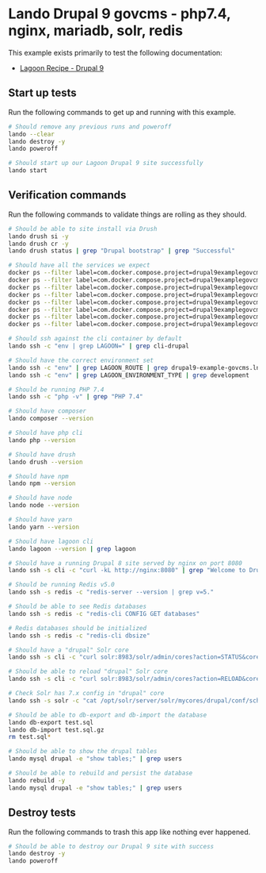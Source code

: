Lando Drupal 9 govcms - php7.4, nginx, mariadb, solr, redis
===========================================================

This example exists primarily to test the following documentation:

* [Lagoon Recipe - Drupal 9](https://docs.lando.dev/config/lagoon.html)

Start up tests
--------------

Run the following commands to get up and running with this example.

```bash
# Should remove any previous runs and poweroff
lando --clear
lando destroy -y
lando poweroff

# Should start up our Lagoon Drupal 9 site successfully
lando start
```

Verification commands
---------------------

Run the following commands to validate things are rolling as they should.

```bash
# Should be able to site install via Drush
lando drush si -y
lando drush cr -y
lando drush status | grep "Drupal bootstrap" | grep "Successful"

# Should have all the services we expect
docker ps --filter label=com.docker.compose.project=drupal9examplegovcms | grep Up | grep drupal9examplegovcms_nginx_1
docker ps --filter label=com.docker.compose.project=drupal9examplegovcms | grep Up | grep drupal9examplegovcms_mariadb_1
docker ps --filter label=com.docker.compose.project=drupal9examplegovcms | grep Up | grep drupal9examplegovcms_mailhog_1
docker ps --filter label=com.docker.compose.project=drupal9examplegovcms | grep Up | grep drupal9examplegovcms_php_1
docker ps --filter label=com.docker.compose.project=drupal9examplegovcms | grep Up | grep drupal9examplegovcms_cli_1
docker ps --filter label=com.docker.compose.project=drupal9examplegovcms | grep Up | grep drupal9examplegovcms_solr_1
docker ps --filter label=com.docker.compose.project=drupal9examplegovcms | grep Up | grep drupal9examplegovcms_redis_1
docker ps --filter label=com.docker.compose.project=drupal9examplegovcms | grep Up | grep drupal9examplegovcms_lagooncli_1

# Should ssh against the cli container by default
lando ssh -c "env | grep LAGOON=" | grep cli-drupal

# Should have the correct environment set
lando ssh -c "env" | grep LAGOON_ROUTE | grep drupal9-example-govcms.lndo.site
lando ssh -c "env" | grep LAGOON_ENVIRONMENT_TYPE | grep development

# Should be running PHP 7.4
lando ssh -c "php -v" | grep "PHP 7.4"

# Should have composer
lando composer --version

# Should have php cli
lando php --version

# Should have drush
lando drush --version

# Should have npm
lando npm --version

# Should have node
lando node --version

# Should have yarn
lando yarn --version

# Should have lagoon cli
lando lagoon --version | grep lagoon

# Should have a running Drupal 8 site served by nginx on port 8080
lando ssh -s cli -c "curl -kL http://nginx:8080" | grep "Welcome to Drush Site-Install"

# Should be running Redis v5.0
lando ssh -s redis -c "redis-server --version | grep v=5."

# Should be able to see Redis databases
lando ssh -s redis -c "redis-cli CONFIG GET databases"

# Redis databases should be initialized
lando ssh -s redis -c "redis-cli dbsize"

# Should have a "drupal" Solr core
lando ssh -s cli -c "curl solr:8983/solr/admin/cores?action=STATUS&core=drupal"

# Should be able to reload "drupal" Solr core
lando ssh -s cli -c "curl solr:8983/solr/admin/cores?action=RELOAD&core=drupal"

# Check Solr has 7.x config in "drupal" core
lando ssh -s solr -c "cat /opt/solr/server/solr/mycores/drupal/conf/schema.xml | grep solr-7.x"

# Should be able to db-export and db-import the database
lando db-export test.sql
lando db-import test.sql.gz
rm test.sql*

# Should be able to show the drupal tables
lando mysql drupal -e "show tables;" | grep users

# Should be able to rebuild and persist the database
lando rebuild -y
lando mysql drupal -e "show tables;" | grep users
```

Destroy tests
-------------

Run the following commands to trash this app like nothing ever happened.

```bash
# Should be able to destroy our Drupal 9 site with success
lando destroy -y
lando poweroff
```
